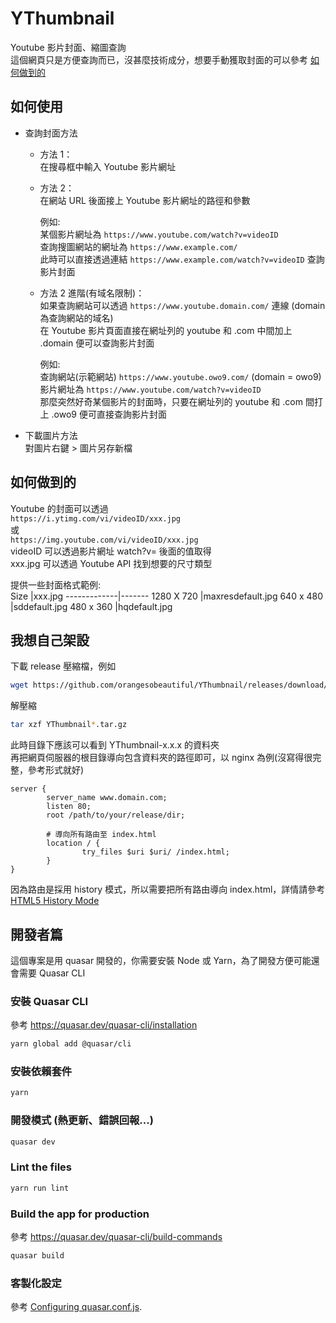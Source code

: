 # YThumbnail

Youtube 影片封面、縮圖查詢  
這個網頁只是方便查詢而已，沒甚麼技術成分，想要手動獲取封面的可以參考 [如何做到的](#如何做到的)

## 如何使用

- 查詢封面方法

  - 方法 1：  
    在搜尋框中輸入 Youtube 影片網址

  * 方法 2：  
    在網站 URL 後面接上 Youtube 影片網址的路徑和參數

    例如:  
    某個影片網址為 `https://www.youtube.com/watch?v=videoID`  
    查詢搜圖網站的網址為 `https://www.example.com/`  
    此時可以直接透過連結 `https://www.example.com/watch?v=videoID` 查詢影片封面

  - 方法 2 進階(有域名限制)：  
    如果查詢網站可以透過 `https://www.youtube.domain.com/` 連線 (domain 為查詢網站的域名)  
    在 Youtube 影片頁面直接在網址列的 youtube 和 .com 中間加上 .domain 便可以查詢影片封面

    例如:  
    查詢網站(示範網站) `https://www.youtube.owo9.com/` (domain = owo9)  
    影片網址為 `https://www.youtube.com/watch?v=videoID`  
    那麼突然好奇某個影片的封面時，只要在網址列的 youtube 和 .com 間打上 .owo9 便可直接查詢影片封面

* 下載圖片方法  
  對圖片右鍵 > 圖片另存新檔

## 如何做到的

Youtube 的封面可以透過  
 `https://i.ytimg.com/vi/videoID/xxx.jpg`  
 或  
 `https://img.youtube.com/vi/videoID/xxx.jpg`  
 videoID 可以透過影片網址 watch?v= 後面的值取得  
 xxx.jpg 可以透過 Youtube API 找到想要的尺寸類型

提供一些封面格式範例:  
 Size |xxx.jpg
-------------|-------
1280 X 720 |maxresdefault.jpg
640 x 480 |sddefault.jpg
480 x 360 |hqdefault.jpg

## 我想自己架設

下載 release 壓縮檔，例如

```bash
wget https://github.com/orangesobeautiful/YThumbnail/releases/download/0.1.0/YThumbnail-0.1.0.tar.gz
```

解壓縮

```bash
tar xzf YThumbnail*.tar.gz
```

此時目錄下應該可以看到 YThumbnail-x.x.x 的資料夾  
再把網頁伺服器的根目錄導向包含資料夾的路徑即可，以 nginx 為例(沒寫得很完整，參考形式就好)

```nginx
server {
        server_name www.domain.com;
        listen 80;
        root /path/to/your/release/dir;

        # 導向所有路由至 index.html
        location / {
                try_files $uri $uri/ /index.html;
        }
}
```

因為路由是採用 history 模式，所以需要把所有路由導向 index.html，詳情請參考 [HTML5 History Mode](https://router.vuejs.org/guide/essentials/history-mode.html)

## 開發者篇

這個專案是用 quasar 開發的，你需要安裝 Node 或 Yarn，為了開發方便可能還會需要 Quasar CLI

### 安裝 Quasar CLI

參考 https://quasar.dev/quasar-cli/installation

```bash
yarn global add @quasar/cli
```

### 安裝依賴套件

```bash
yarn
```

### 開發模式 (熱更新、錯誤回報...)

```bash
quasar dev
```

### Lint the files

```bash
yarn run lint
```

### Build the app for production

參考 https://quasar.dev/quasar-cli/build-commands

```bash
quasar build
```

### 客製化設定

參考 [Configuring quasar.conf.js](https://v2.quasar.dev/quasar-cli/quasar-conf-js).
